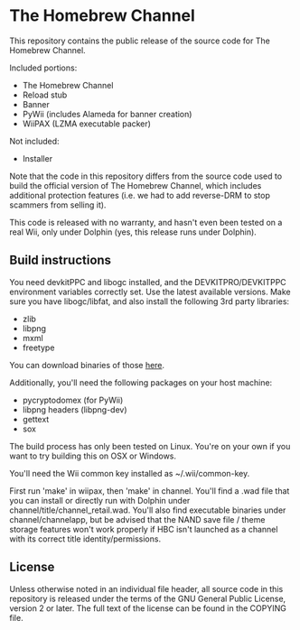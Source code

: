 # The Homebrew Channel

This repository contains the public release of the source code for
The Homebrew Channel.

Included portions:

* The Homebrew Channel
* Reload stub
* Banner
* PyWii (includes Alameda for banner creation)
* WiiPAX (LZMA executable packer)

Not included:

* Installer

Note that the code in this repository differs from the source code used to build
the official version of The Homebrew Channel, which includes additional
protection features (i.e. we had to add reverse-DRM to stop scammers from
selling it).

This code is released with no warranty, and hasn't even been tested on a real
Wii, only under Dolphin (yes, this release runs under Dolphin).

## Build instructions

You need devkitPPC and libogc installed, and the DEVKITPRO/DEVKITPPC environment
variables correctly set. Use the latest available versions. Make sure you have
libogc/libfat, and also install the following 3rd party libraries:

* zlib
* libpng
* mxml
* freetype

You can download binaries of those
[here](https://sourceforge.net/projects/devkitpro/files/portlibs/ppc/).

Additionally, you'll need the following packages on your host machine:

* pycryptodomex (for PyWii)
* libpng headers (libpng-dev)
* gettext
* sox

The build process has only been tested on Linux. You're on your own if you
want to try building this on OSX or Windows.

You'll need the Wii common key installed as ~/.wii/common-key.

First run 'make' in wiipax, then 'make' in channel. You'll find a .wad file
that you can install or directly run with Dolphin under
channel/title/channel_retail.wad. You'll also find executable binaries under
channel/channelapp, but be advised that the NAND save file / theme storage
features won't work properly if HBC isn't launched as a channel with its
correct title identity/permissions.

## License

Unless otherwise noted in an individual file header, all source code in this
repository is released under the terms of the GNU General Public License,
version 2 or later. The full text of the license can be found in the COPYING
file.
